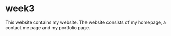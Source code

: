 # week3

This website contains my website.
The website consists of my homepage, a contact me page and my portfolio page.

